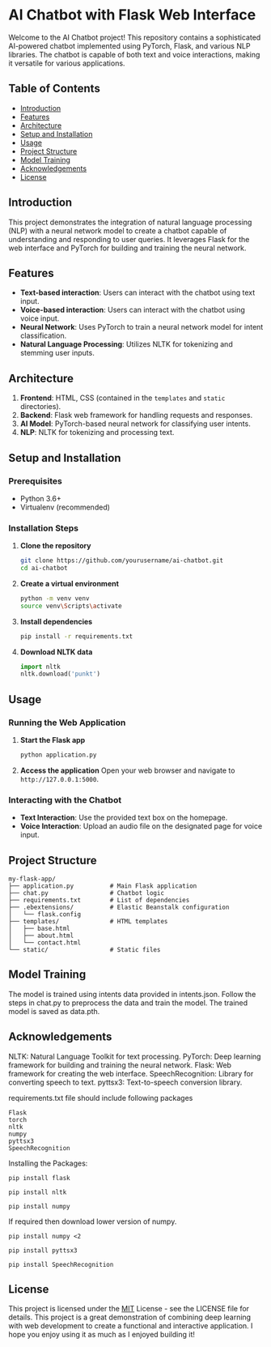 # AI Chatbot with Flask Web Interface

Welcome to the AI Chatbot project! This repository contains a sophisticated AI-powered chatbot implemented using PyTorch, Flask, and various NLP libraries. The chatbot is capable of both text and voice interactions, making it versatile for various applications.

## Table of Contents

- [Introduction](#introduction)
- [Features](#features)
- [Architecture](#architecture)
- [Setup and Installation](#setup-and-installation)
- [Usage](#usage)
- [Project Structure](#project-structure)
- [Model Training](#model-training)
- [Acknowledgements](#acknowledgements)
- [License](#license)

## Introduction

This project demonstrates the integration of natural language processing (NLP) with a neural network model to create a chatbot capable of understanding and responding to user queries. It leverages Flask for the web interface and PyTorch for building and training the neural network.

## Features

- **Text-based interaction**: Users can interact with the chatbot using text input.
- **Voice-based interaction**: Users can interact with the chatbot using voice input.
- **Neural Network**: Uses PyTorch to train a neural network model for intent classification.
- **Natural Language Processing**: Utilizes NLTK for tokenizing and stemming user inputs.

## Architecture

1. **Frontend**: HTML, CSS (contained in the `templates` and `static` directories).
2. **Backend**: Flask web framework for handling requests and responses.
3. **AI Model**: PyTorch-based neural network for classifying user intents.
4. **NLP**: NLTK for tokenizing and processing text.

## Setup and Installation

### Prerequisites

- Python 3.6+
- Virtualenv (recommended)

### Installation Steps

1. **Clone the repository**
    ```bash
    git clone https://github.com/yourusername/ai-chatbot.git
    cd ai-chatbot
    ```

2. **Create a virtual environment**
    ```bash
    python -m venv venv
    source venv\Scripts\activate 
    ```

3. **Install dependencies**
    ```bash
    pip install -r requirements.txt
    ```

4. **Download NLTK data**
    ```python
    import nltk
    nltk.download('punkt')
    ```

## Usage

### Running the Web Application

1. **Start the Flask app**
    ```bash
    python application.py
    ```

2. **Access the application**
    Open your web browser and navigate to `http://127.0.0.1:5000`.

### Interacting with the Chatbot

- **Text Interaction**: Use the provided text box on the homepage.
- **Voice Interaction**: Upload an audio file on the designated page for voice input.

## Project Structure

```plaintext
my-flask-app/
├── application.py          # Main Flask application
├── chat.py                 # Chatbot logic
├── requirements.txt        # List of dependencies
├── .ebextensions/          # Elastic Beanstalk configuration
│   └── flask.config
├── templates/              # HTML templates
│   ├── base.html
│   ├── about.html
│   └── contact.html
└── static/                 # Static files 
```

## Model Training

The model is trained using intents data provided in intents.json. Follow the steps in chat.py to preprocess the data and train the model. The trained model is saved as data.pth.


## Acknowledgements
NLTK: Natural Language Toolkit for text processing.
PyTorch: Deep learning framework for building and training the neural network.
Flask: Web framework for creating the web interface.
SpeechRecognition: Library for converting speech to text.
pyttsx3: Text-to-speech conversion library.

requirements.txt file should include following packages 

```plaintext
Flask
torch
nltk
numpy
pyttsx3
SpeechRecognition
```
Installing the Packages:


```plaintext
pip install flask
```
```plaintext
pip install nltk
```
```plaintext
pip install numpy
```
If required then download lower version of numpy.
```plaintext
pip install numpy <2
```

```plaintext
pip install pyttsx3
```
```plaintext
pip install SpeechRecognition
```
## License
This project is licensed under the
[MIT](https://github.com/Aamir10-02/AI-Navigational-Bot/blob/main/LICENSE) License - see the LICENSE file for details. 
This project is a great demonstration of combining deep learning with web development to create a functional and interactive application. I hope you enjoy using it as much as I enjoyed building it!
